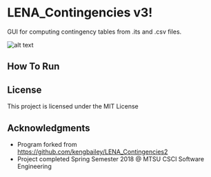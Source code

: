 # LENA_Contingencies v3!

GUI for computing contingency tables from .its and .csv files.

![alt text](https://i.imgur.com/Wopaloh.png)

## How To Run


## License

This project is licensed under the MIT License

## Acknowledgments


* Program forked from https://github.com/kengbailey/LENA_Contingencies2
* Project completed Spring Semester 2018 @ MTSU CSCI Software Engineering
